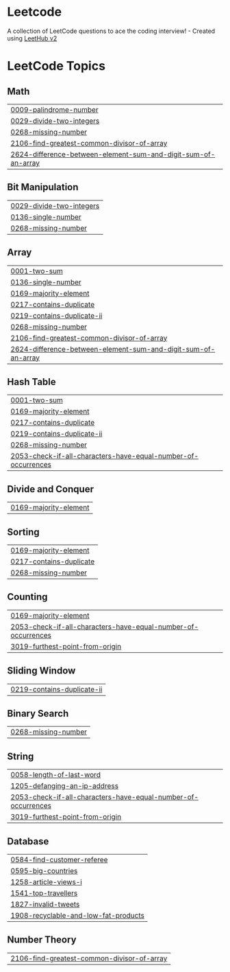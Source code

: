 # Leetcode
A collection of LeetCode questions to ace the coding interview! - Created using [LeetHub v2](https://github.com/arunbhardwaj/LeetHub-2.0)

<!---LeetCode Topics Start-->
# LeetCode Topics
## Math
|  |
| ------- |
| [0009-palindrome-number](https://github.com/rashid-r/Leetcode/tree/master/0009-palindrome-number) |
| [0029-divide-two-integers](https://github.com/rashid-r/Leetcode/tree/master/0029-divide-two-integers) |
| [0268-missing-number](https://github.com/rashid-r/Leetcode/tree/master/0268-missing-number) |
| [2106-find-greatest-common-divisor-of-array](https://github.com/rashid-r/Leetcode/tree/master/2106-find-greatest-common-divisor-of-array) |
| [2624-difference-between-element-sum-and-digit-sum-of-an-array](https://github.com/rashid-r/Leetcode/tree/master/2624-difference-between-element-sum-and-digit-sum-of-an-array) |
## Bit Manipulation
|  |
| ------- |
| [0029-divide-two-integers](https://github.com/rashid-r/Leetcode/tree/master/0029-divide-two-integers) |
| [0136-single-number](https://github.com/rashid-r/Leetcode/tree/master/0136-single-number) |
| [0268-missing-number](https://github.com/rashid-r/Leetcode/tree/master/0268-missing-number) |
## Array
|  |
| ------- |
| [0001-two-sum](https://github.com/rashid-r/Leetcode/tree/master/0001-two-sum) |
| [0136-single-number](https://github.com/rashid-r/Leetcode/tree/master/0136-single-number) |
| [0169-majority-element](https://github.com/rashid-r/Leetcode/tree/master/0169-majority-element) |
| [0217-contains-duplicate](https://github.com/rashid-r/Leetcode/tree/master/0217-contains-duplicate) |
| [0219-contains-duplicate-ii](https://github.com/rashid-r/Leetcode/tree/master/0219-contains-duplicate-ii) |
| [0268-missing-number](https://github.com/rashid-r/Leetcode/tree/master/0268-missing-number) |
| [2106-find-greatest-common-divisor-of-array](https://github.com/rashid-r/Leetcode/tree/master/2106-find-greatest-common-divisor-of-array) |
| [2624-difference-between-element-sum-and-digit-sum-of-an-array](https://github.com/rashid-r/Leetcode/tree/master/2624-difference-between-element-sum-and-digit-sum-of-an-array) |
## Hash Table
|  |
| ------- |
| [0001-two-sum](https://github.com/rashid-r/Leetcode/tree/master/0001-two-sum) |
| [0169-majority-element](https://github.com/rashid-r/Leetcode/tree/master/0169-majority-element) |
| [0217-contains-duplicate](https://github.com/rashid-r/Leetcode/tree/master/0217-contains-duplicate) |
| [0219-contains-duplicate-ii](https://github.com/rashid-r/Leetcode/tree/master/0219-contains-duplicate-ii) |
| [0268-missing-number](https://github.com/rashid-r/Leetcode/tree/master/0268-missing-number) |
| [2053-check-if-all-characters-have-equal-number-of-occurrences](https://github.com/rashid-r/Leetcode/tree/master/2053-check-if-all-characters-have-equal-number-of-occurrences) |
## Divide and Conquer
|  |
| ------- |
| [0169-majority-element](https://github.com/rashid-r/Leetcode/tree/master/0169-majority-element) |
## Sorting
|  |
| ------- |
| [0169-majority-element](https://github.com/rashid-r/Leetcode/tree/master/0169-majority-element) |
| [0217-contains-duplicate](https://github.com/rashid-r/Leetcode/tree/master/0217-contains-duplicate) |
| [0268-missing-number](https://github.com/rashid-r/Leetcode/tree/master/0268-missing-number) |
## Counting
|  |
| ------- |
| [0169-majority-element](https://github.com/rashid-r/Leetcode/tree/master/0169-majority-element) |
| [2053-check-if-all-characters-have-equal-number-of-occurrences](https://github.com/rashid-r/Leetcode/tree/master/2053-check-if-all-characters-have-equal-number-of-occurrences) |
| [3019-furthest-point-from-origin](https://github.com/rashid-r/Leetcode/tree/master/3019-furthest-point-from-origin) |
## Sliding Window
|  |
| ------- |
| [0219-contains-duplicate-ii](https://github.com/rashid-r/Leetcode/tree/master/0219-contains-duplicate-ii) |
## Binary Search
|  |
| ------- |
| [0268-missing-number](https://github.com/rashid-r/Leetcode/tree/master/0268-missing-number) |
## String
|  |
| ------- |
| [0058-length-of-last-word](https://github.com/rashid-r/Leetcode/tree/master/0058-length-of-last-word) |
| [1205-defanging-an-ip-address](https://github.com/rashid-r/Leetcode/tree/master/1205-defanging-an-ip-address) |
| [2053-check-if-all-characters-have-equal-number-of-occurrences](https://github.com/rashid-r/Leetcode/tree/master/2053-check-if-all-characters-have-equal-number-of-occurrences) |
| [3019-furthest-point-from-origin](https://github.com/rashid-r/Leetcode/tree/master/3019-furthest-point-from-origin) |
## Database
|  |
| ------- |
| [0584-find-customer-referee](https://github.com/rashid-r/Leetcode/tree/master/0584-find-customer-referee) |
| [0595-big-countries](https://github.com/rashid-r/Leetcode/tree/master/0595-big-countries) |
| [1258-article-views-i](https://github.com/rashid-r/Leetcode/tree/master/1258-article-views-i) |
| [1541-top-travellers](https://github.com/rashid-r/Leetcode/tree/master/1541-top-travellers) |
| [1827-invalid-tweets](https://github.com/rashid-r/Leetcode/tree/master/1827-invalid-tweets) |
| [1908-recyclable-and-low-fat-products](https://github.com/rashid-r/Leetcode/tree/master/1908-recyclable-and-low-fat-products) |
## Number Theory
|  |
| ------- |
| [2106-find-greatest-common-divisor-of-array](https://github.com/rashid-r/Leetcode/tree/master/2106-find-greatest-common-divisor-of-array) |
<!---LeetCode Topics End-->